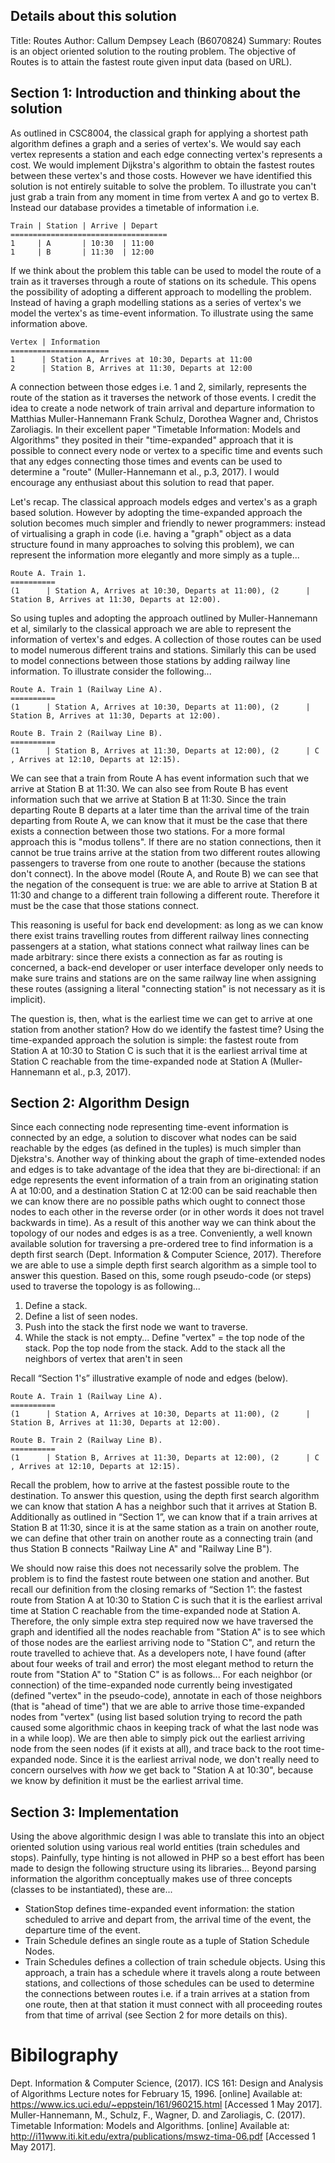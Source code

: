 ## Details about this solution ##


Title: Routes
Author: Callum Dempsey Leach (B6070824)
Summary: Routes is an object oriented solution to the routing problem. The objective of Routes is to attain the fastest route given input data (based on URL).


## Section 1: Introduction and thinking about the solution ##

As outlined in CSC8004, the classical graph for applying a shortest path algorithm defines a graph and a series of vertex's. We would say each vertex represents a station and each edge connecting vertex's represents a cost. We would implement Dijkstra's algorithm to obtain the fastest routes between these vertex's and those costs. However we have identified this solution is not entirely suitable to solve the problem. To illustrate you can't just grab a train from any moment in time from vertex A and go to vertex B.
Instead our database provides a timetable of information i.e.

```
Train | Station | Arrive | Depart 
===================================
1     | A       | 10:30  | 11:00
1     | B       | 11:30  | 12:00
```

If we think about the problem this table can be used to model the route of a train as it traverses through a route of stations on its schedule. This opens the possibility of adopting a different approach to modelling the problem. Instead of having a graph modelling stations as a series of vertex's we model the vertex's as time-event information. To illustrate using the same information above.

```
Vertex | Information
======================
1      | Station A, Arrives at 10:30, Departs at 11:00
2      | Station B, Arrives at 11:30, Departs at 12:00
```

A connection between those edges i.e. 1 and 2, similarly, represents the route of the station as it traverses the network of those events. I credit the idea to create a node network of train arrival and departure information to Matthias Muller-Hannemann Frank Schulz, Dorothea Wagner and, Christos Zaroliagis. In their excellent paper "Timetable Information: Models and Algorithms" they  posited in their "time-expanded" approach that it is possible to connect every node or vertex to a specific time and events such that any edges connecting those times and events can be used to determine a "route" (Muller-Hannemann et al., p.3, 2017). I would encourage any enthusiast about this solution to read that paper.

Let's recap. The classical approach models edges and vertex's as a graph based solution. However by adopting the time-expanded approach the solution becomes much simpler and friendly to newer programmers: instead of virtualising a graph in code (i.e. having a "graph" object as a data structure found in many approaches to solving this problem), we can represent the information more elegantly and more simply as a tuple...

```
Route A. Train 1.
==========
(1      | Station A, Arrives at 10:30, Departs at 11:00), (2      | Station B, Arrives at 11:30, Departs at 12:00).
```

So using tuples and adopting the approach outlined by Muller-Hannemann et al, similarly to the classical approach we are able to represent the information of vertex's and edges. A collection of those routes can be used to model numerous different trains and stations. Similarly this can be used to model connections between those stations by adding railway line information. To illustrate consider the following...

```
Route A. Train 1 (Railway Line A).
==========
(1      | Station A, Arrives at 10:30, Departs at 11:00), (2      | Station B, Arrives at 11:30, Departs at 12:00).

Route B. Train 2 (Railway Line B).
==========
(1      | Station B, Arrives at 11:30, Departs at 12:00), (2      | C , Arrives at 12:10, Departs at 12:15).
```

We can see that a train from Route A has event information such that we arrive at Station B at 11:30. We can also see from Route B has event information such that we arrive at Station B at 11:30. Since the train departing Route B departs at a later time than the arrival time of the train departing from Route A, we can know that it must be the case that there exists a connection between those two stations. For a more formal approach this is "modus tollens". If there are no station connections, then it cannot be true trains arrive at the station from two different routes allowing passengers to traverse from one route to another (because the stations don't connect). In the above model (Route A, and Route B) we can see that the negation of the consequent is true: we are able to arrive at Station B at 11:30 and change to a different train following a different route. Therefore it must be the case that those stations connect. 

This reasoning is useful for back end development: as long as we can know there exist trains travelling routes from different railway lines connecting passengers at a station, what stations connect what railway lines can be made arbitrary: since there exists a connection as far as routing is concerned, a back-end developer or user interface developer only needs to make sure trains and stations are on the same railway line when assigning these routes (assigning a literal "connecting station" is not necessary as it is implicit).    

The question is, then, what is the earliest time we can get to arrive at one station from another station? How do we identify the fastest time? Using the time-expanded approach the solution is simple: the fastest route from Station A at 10:30 to Station C is such that it is the earliest arrival time at Station C reachable from the time-expanded node at Station A (Muller-Hannemann et al., p.3, 2017). 

## Section 2: Algorithm Design ##

Since each connecting node representing time-event information is connected by an edge, a solution to discover what nodes can be said reachable by the edges (as defined in the tuples) is much simpler than Djekstra's. Another way of thinking about the graph of time-extended nodes and edges is to take advantage of the idea that they are bi-directional: if an edge represents the event information of a train from an originating station A at 10:00, and a destination Station C at 12:00 can be said reachable then we can know there are no possible paths which ought to connect those nodes to each other in the reverse order (or in other words it does not travel backwards in time). As a result of this another way we can think about the topology of our nodes and edges is as a tree. Conveniently, a well known available solution for traversing a pre-ordered tree to find information is a depth first search (Dept. Information & Computer Science, 2017). Therefore we are able to use a simple depth first search algorithm as a simple tool to answer this question. Based on this, some rough pseudo-code (or steps) used to traverse the topology is as following...

1. Define a stack.
2. Define a list of seen nodes.
3. Push into the stack the first node we want to traverse.
4. While the stack is not empty...
Define "vertex" = the top node of the stack.
Pop the top node from the stack.
Add to the stack all the neighbors of vertex that aren't in seen

Recall “Section 1's” illustrative example of node and edges (below). 

```
Route A. Train 1 (Railway Line A).
==========
(1      | Station A, Arrives at 10:30, Departs at 11:00), (2      | Station B, Arrives at 11:30, Departs at 12:00).

Route B. Train 2 (Railway Line B).
==========
(1      | Station B, Arrives at 11:30, Departs at 12:00), (2      | C , Arrives at 12:10, Departs at 12:15).
```

Recall the problem, how to arrive at the fastest possible route to the destination. To answer this question, using the depth first search algorithm we can know that station A has a neighbor such that it arrives at Station B. Additionally as outlined in “Section 1”, we can know that if a train arrives at Station B at 11:30, since it is at the same station as a train on another route, we can define that other train on another route as a connecting train (and thus Station B connects "Railway Line A" and "Railway Line B").

We should now raise this does not necessarily solve the problem. The problem is to find the fastest route between one station and another. But recall our definition from the closing remarks of “Section 1”: the fastest route from Station A at 10:30 to Station C is such that it is the earliest arrival time at Station C reachable from the time-expanded node at Station A. Therefore, the only simple extra step required now we have traversed the graph and identified all the nodes reachable from "Station A" is to see which of those nodes are the earliest arriving node to "Station C", and return the route travelled to achieve that. 
As a developers note, I have found (after about four weeks of trail and error) the most elegant method to return the route from "Station A" to "Station C" is as follows... For each neighbor (or connection) of the time-expanded node currently being investigated (defined "vertex" in the pseudo-code), annotate in each of those neighbors (that is "ahead of time") that we are able to arrive those time-expanded nodes from "vertex" (using list based solution trying to record the path caused some algorithmic chaos in keeping track of what the last node was in a while loop). We are then able to simply pick out the earliest arriving node from the seen nodes (if it exists at all), and trace back to the root time-expanded node. Since it is the earliest arrival node, we don't really need to concern ourselves with *how* we get back to "Station A at 10:30", because we know by definition it must be the earliest arrival time.

## Section 3: Implementation ##

Using the above algorithmic design I was able to translate this into an object oriented solution using various real world entities (train schedules and stops). Painfully, type hinting is not allowed in PHP so a best effort has been made to design the following structure using its libraries...
Beyond parsing information the algorithm conceptually makes use of three concepts (classes to be instantiated), these are...
- StationStop defines time-expanded event information: the station scheduled to arrive and depart from, the arrival time of the event, the departure time of the event.
- Train Schedule defines an single route as a tuple of Station Schedule Nodes.
- Train Schedules defines a collection of train schedule objects.
Using this approach, a train has a schedule where it travels along a route between stations, and collections of those schedules can be used to determine the connections between routes i.e. if a train arrives at a station from one route, then at that station it must connect with all proceeding routes from that time of arrival (see Section 2 for more details on this).

# Bibilography

Dept. Information & Computer Science, (2017). ICS 161: Design and Analysis of Algorithms Lecture notes for February 15, 1996. [online] Available at: https://www.ics.uci.edu/~eppstein/161/960215.html [Accessed 1 May 2017].
Muller-Hannemann, M., Schulz, F., Wagner, D. and Zaroliagis, C. (2017). Timetable Information: Models and Algorithms. [online] Available at: http://i11www.iti.kit.edu/extra/publications/mswz-tima-06.pdf [Accessed 1 May 2017].
